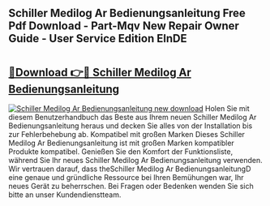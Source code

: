 ## Schiller Medilog Ar Bedienungsanleitung Free Pdf Download - Part-Mqv New Repair Owner Guide - User Service Edition ElnDE

# <h2><a href="http://df0tsgm.blite.top/?on=Schiller+Medilog+Ar+Bedienungsanleitung">🔗Download 👉🔴 Schiller Medilog Ar Bedienungsanleitung</a></h2>

[![Schiller Medilog Ar Bedienungsanleitung new download](https://i.imgur.com/lujVjoI.png)](http://df0tsgm.blite.top/?on=Schiller+Medilog+Ar+Bedienungsanleitung)
Holen Sie mit diesem Benutzerhandbuch das Beste aus Ihrem neuen Schiller Medilog Ar Bedienungsanleitung heraus und decken Sie alles von der Installation bis zur Fehlerbehebung ab. Kompatibel mit großen Marken Dieses Schiller Medilog Ar Bedienungsanleitung ist mit großen Marken kompatibler Produkte kompatibel. Genießen Sie den Komfort der Funktionsliste, während Sie Ihr neues Schiller Medilog Ar Bedienungsanleitung verwenden. Wir vertrauen darauf, dass theSchiller Medilog Ar BedienungsanleitungD eine genaue und gründliche Ressource bei Ihren Bemühungen war, Ihr neues Gerät zu beherrschen. Bei Fragen oder Bedenken wenden Sie sich bitte an unser Kundendienstteam.
